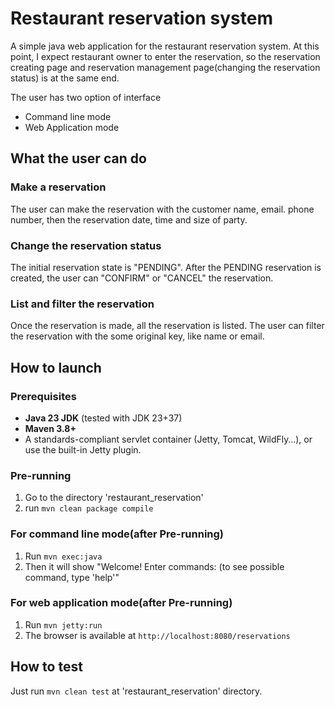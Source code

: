 # Restaurant reservation system

A simple java web application for the restaurant reservation system.
At this point, I expect restaurant owner to enter the reservation, so the reservation creating page and reservation management page(changing the reservation status) is at the same end.

The user has two option of interface
- Command line mode
- Web Application mode


## What the user can do

### Make a reservation
The user can make the reservation with the customer name, email. phone number, then the reservation date, time and size of party.

### Change the reservation status
The initial reservation state is "PENDING".
After the PENDING reservation is created, the user can "CONFIRM" or "CANCEL" the reservation.

### List and filter the reservation
Once the reservation is made, all the reservation is listed.
The user can filter the reservation with the some original key, like name or email.


## How to launch

### Prerequisites
- **Java 23 JDK** (tested with JDK 23+37)
- **Maven 3.8+**
- A standards-compliant servlet container (Jetty, Tomcat, WildFly…), or use the built-in Jetty plugin.

### Pre-running
1. Go to the directory 'restaurant_reservation'
2. run `mvn clean package compile`

### For command line mode(after Pre-running)
1. Run `mvn exec:java`
2. Then it will show
   "Welcome! Enter commands: (to see possible command, type 'help'"


### For web application mode(after Pre-running)
1. Run `mvn jetty:run`
2. The browser is available at `http://localhost:8080/reservations`


## How to test
Just run `mvn clean test` at 'restaurant_reservation' directory.

